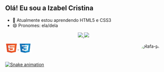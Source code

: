 ## Olá! Eu sou a Izabel Cristina 

- 🌱 Atualmente estou aprendendo HTML5 e CSS3
- 😄 Pronomes: ela/dela

<div align="center">
  <a href="https://github.com/izabelcsp">
  <img height="180em" src="https://github-readme-stats.vercel.app/api?username=izabelcsp&show_icons=true&theme=synthwave&include_all_commits=true&count_private=true"/>
  <img height="130em" src="https://github-readme-stats.vercel.app/api/top-langs/?username=izabelcsp&layout=compact&langs_count=7&theme=synthwave"/>
</div>
<div style="display: inline_block"><br>
  <img align="center" alt="imagem-HTML" height="30" width="40" src="https://raw.githubusercontent.com/devicons/devicon/master/icons/html5/html5-original.svg">
  <img align="center" alt="imagem-CSS" height="30" width="40" src="https://raw.githubusercontent.com/devicons/devicon/master/icons/css3/css3-original.svg">
    <img align="right" alt="Rafa-pic" height="150" style="border-radius:50px;" src="https://user-images.githubusercontent.com/101677367/158661866-5a6e5b7a-d2b7-4684-b205-2d7519c549d3.png">
  
</div>
  
   ##
<div>
</div>
 
   ![Snake animation](https://github.com/izabelcsp/izabelcsp/blob/output/github-contribution-grid-snake.svg)



 
